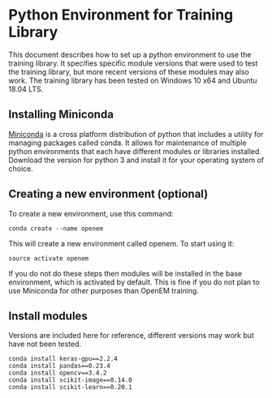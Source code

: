 # Python Environment for Training Library

This document describes how to set up a python environment to use the training library.  It specifies specific module versions that were used to test the training library, but more recent versions of these modules may also work.  The training library has been tested on Windows 10 x64 and Ubuntu 18.04 LTS.

## Installing Miniconda

[Miniconda][Miniconda] is a cross platform distribution of python that includes a utility for managing packages called conda.  It allows for maintenance of multiple python environments that each have different modules or libraries installed.  Download the version for python 3 and install it for your operating system of choice.

## Creating a new environment (optional)

To create a new environment, use this command:

```shell
conda create --name openem
```

This will create a new environment called openem.  To start using it:

```shell
source activate openem
```

If you do not do these steps then modules will be installed in the base environment, which is activated by default. This is fine if you do not plan to use Miniconda for other purposes than OpenEM training.

## Install modules

Versions are included here for reference, different versions may work but have not been tested.

```shell
conda install keras-gpu==2.2.4
conda install pandas==0.23.4
conda install opencv==3.4.2
conda install scikit-image==0.14.0
conda install scikit-learn==0.20.1
```

[Miniconda]: https://conda.io/miniconda.html
